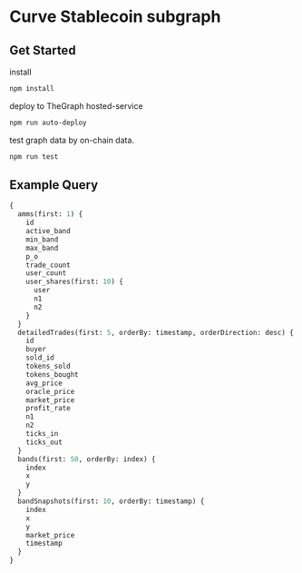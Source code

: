 # Curve Stablecoin subgraph

## Get Started

install

```sh
npm install
```

deploy to TheGraph hosted-service

```sh
npm run auto-deploy
```

test graph data by on-chain data.

```sh
npm run test
```

## Example Query

```graphql
{
  amms(first: 1) {
    id
    active_band
    min_band
    max_band
    p_o
    trade_count
    user_count
    user_shares(first: 10) {
      user
      n1
      n2
    }
  }
  detailedTrades(first: 5, orderBy: timestamp, orderDirection: desc) {
    id
    buyer
    sold_id
    tokens_sold
    tokens_bought
    avg_price
    oracle_price
    market_price
    profit_rate
    n1
    n2
    ticks_in
    ticks_out
  }
  bands(first: 50, orderBy: index) {
    index
    x
    y
  }
  bandSnapshots(first: 10, orderBy: timestamp) {
    index
    x
    y
    market_price
    timestamp
  }
}
```
